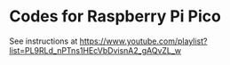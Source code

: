# Codes for Raspberry Pi Pico

See instructions at https://www.youtube.com/playlist?list=PL9RLd_nPTns1HEcVbDvisnA2_gAQvZL_w

